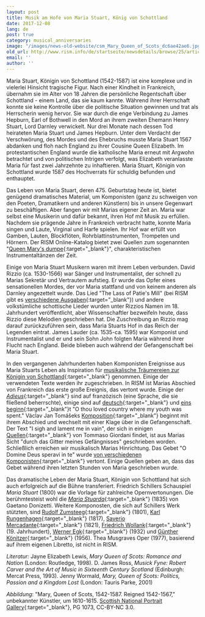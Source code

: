 ```yaml
---
layout: post
title: Musik am Hofe von Maria Stuart, König von Schottland
date: 2017-12-08
lang: de
post: true
category: musical_anniversaries
image: "/images/news-old-website/csm_Mary_Queen_of_Scots_dc6ae42ae6.jpg"
old_url: http://www.rism.info/de/startseite/newsdetails/browse/25/article/64/music-and-the-court-of-mary-queen-of-scots.html
email: ''
author: ''
---
```


Maria Stuart, Königin von Schottland (1542-1587) ist eine komplexe und in vielerlei Hinsicht tragische Figur. Nach einer Kindheit in Frankreich, übernahm sie im Alter von 18 Jahren die persönliche Regentschaft über Schottland - einem Land, das sie kaum kannte. Während ihrer Herrschaft konnte sie keine Kontrolle über die politische Situation gewinnen und trat als Herrscherin wenig hervor. Sie war durch die enge Verbindung zu James Hepburn, Earl of Bothwell in den Mord an ihrem zweiten Ehemann Henry Stuart, Lord Darnley verwickelt. Nur drei Monate nach dessen Tod heirateten Maria Stuart und James Hepburn. Unter dem Verdacht der Verschwörung, des Mordes und des Ehebruchs musste Maria Stuart 1567 abdanken und floh nach England zu ihrer Cousine Queen Elizabeth. Im protestantischen England wurde die katholische Maria erneut mit Argwohn betrachtet und von politischen Intrigen verfolgt, was Elizabeth veranlasste Maria für fast zwei Jahrzehnte zu inhaftieren. Maria Stuart, Königin von Schottland wurde 1587 des Hochverrats für schuldig befunden und enthauptet.

Das Leben von Maria Stuart, deren 475. Geburtstag heute ist, bietet genügend dramatisches Material, um Komponisten (ganz zu schweigen von den Poeten, Dramatikern und anderen Künstlern) bis in unsere Gegenwart zu beschäftigen. Aber fangen wir mit Marias eigener Zeit an. Maria war selbst eine Musikerin und dafür bekannt, ihren Hof mit Musik zu erfüllen. Nachdem sie prägende Jahre in Frankreich verbracht hatte, konnte Maria singen und Laute, Virginal und Harfe spielen. Ihr Hof war erfüllt von Gamben, Lauten, Blockflöten, Rohrblattinstrumenten, Trompeten und Hörnern. Der RISM Online-Katalog bietet zwei Quellen zum sogenannten "[Queen Mary's dumpe](https://opac.rism.info/search?View=rism&q=queen+mary+dumpe){:target="_blank"}", charakteristischen Instrumentaltänzen der Zeit.

Einige von Maria Stuart Musikern waren mit ihrem Leben verbunden. David Rizzio (ca. 1530-1566) war Sänger und Instrumentalist, der schnell zu Marias Sekretär und Vertrautem aufstieg. Er wurde das Opfer eines sensationellen Mordes, der vor Maria stattfand und von keinem anderen als Darnley angezettelt wurde. Das Lied "The Lass of Patie's Mill" (bei RISM gibt es [verschiedene Ausgaben](https://opac.rism.info/search?View=rism&q=david+rizzio+lass+mill){:target="_blank"}) und andere volkstümliche schottische Lieder wurden unter Rizzios Namen im 18. Jahrhundert veröffentlicht, aber Wissenschaftler bezweifeln heute, dass Rizzio diese Melodien geschrieben hat. Die Zuschreibung an Rizzio mag darauf zurückzuführen sein, dass Maria Stuarts Hof in das Reich der Legenden eintrat. James Lauder (ca. 1535-ca. 1595) war Komponist und Instrumentalist und er und sein Sohn John folgten Maria während ihrer Flucht nach England. Beide blieben auch während der Gefangenschaft bei Maria Stuart.

In den vergangenen Jahrhunderten haben Komponisten Ereignisse aus Maria Stuarts Leben als Inspiration für [musikalische Träumereien zur Königin von Schottland](https://opac.rism.info/search?View=rism&q=mary+queen+of+scots){:target="_blank"} genommen. Einige der verwendeten Texte werden ihr zugeschrieben. In RISM ist Marias Abschied von Frankreich das erste große Ereignis, das vertont wurde. Einige der [_Adieus_](https://opac.rism.info/search?View=rism&q=mary+queen+of+scots+adieu){:target="_blank"} sind auf franzözisch (eine Sprache, die sie fließend beherrschte), einige sind auf [deutsch](https://opac.rism.info/search?id=464112051){:target="_blank"} und [eins beginn](https://opac.rism.info/search?id=000136243){:target="_blank"}t "O thou loved country where my youth was spent." Václav Jan Tomášeks [Komposition](https://opac.rism.info/search?id=550509823){:target="_blank"} beginnt mit ihrem Abschied und wechselt mit einer Klage über in die Gefangenschaft. Der Text "I sigh and lament me in vain", der sich in einigen [Quellen](https://opac.rism.info/search?View=rism&q=i+sigh+and+lament+me+in+vain){:target="_blank"} von Tommaso Giordani findet, ist aus Marias Sicht "durch das Gitter meines Gefängnisses" geschrieben worden. Schließlich erreichen wir musikalisch Marias Hinrichtung. Das Gebet "O Domine Deus speravi in te" wurde [von verschiedenen Komponisten](https://opac.rism.info/search?View=rism&q=Domine+Deus+speravi+in+te+mary){:target="_blank"} vertont. Einige Quellen geben an, dass das Gebet während ihren letzten Stunden von Maria geschrieben wurde.

Das dramatische Leben der Maria Stuart, Königin von Schottland hat sich auch erfolgreich auf die Bühne transferiert. Friedrich Schillers Schauspiel _Maria Stuart_ (1800) war die Vorlage für zahlreiche Opernvertonungen. Die berühmtesteist wohl die [_Maria Stuarda_](https://opac.rism.info/search?View=rism&author=Donizetti&q=maria+stuarda){:target="_blank"} (1835) von Gaetano Donizetti. Weitere Komponosten, die sich auf Schillers Werk stützten, sind [Rudolf Zumsteeg](https://opac.rism.info/search?View=rism&author=Zumsteeg&q=maria+stuart){:target="_blank"} (1801), [Karl Rungenhagen](https://opac.rism.info/search?id=469493802){:target="_blank"} (1817), [Saverio Mercadante](https://opac.rism.info/search?id=852032047){:target="_blank"} (1821), [Friedrich Wollank](https://opac.rism.info/search?id=201005446){:target="_blank"} (19. Jahrhundert), [Werner Egk](https://opac.rism.info/search?id=1001020698){:target="_blank"} (1932) und [Günther Könitzer](https://opac.rism.info/search?id=280001535){:target="_blank"} (1956). Thea Musgraves Oper (1977), basierend auf ihrem eigenen Libretto, ist nicht in RISM.


_Literatur:_
Jayne Elizabeth Lewis, _Mary Queen of Scots: Romance and Nation_ (London: Routledge, 1998).
D. James Ross, _Musick Fyne: Robert Carver and the Art of Music in Sixteenth Century Scotland_ (Edinburgh: Mercat Press, 1993).
Jenny Wormald, _Mary, Queen of Scots: Politics, Passion and a Kingdom Lost_ (London: Tauris Parke, 2001)

_Abbildung_: "Mary, Queen of Scots, 1542-1587. Reigned 1542-1567," unbekannter Künstler, um 1610-1615. [Scottish National Portrait Gallery](https://www.nationalgalleries.org/art-and-artists/3235/6004/mary-queen-scots-1542-1587-reigned-1542-1567){:target="_blank"}, PG 1073, CC-BY-NC 3.0.
